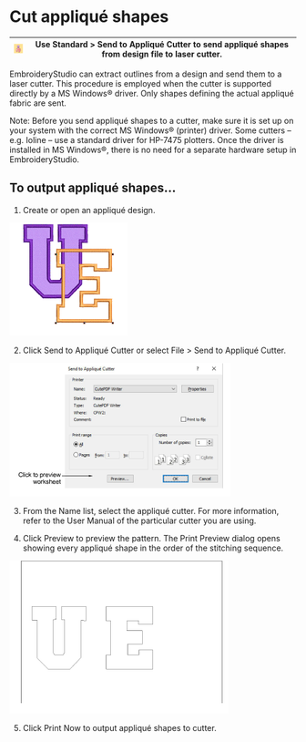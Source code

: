 # Cut appliqué shapes

| ![SendToAppliqueCutter.png](assets/SendToAppliqueCutter.png) | Use Standard > Send to Appliqué Cutter to send appliqué shapes from design file to laser cutter. |
| ------------------------------------------------------------ | ------------------------------------------------------------------------------------------------ |

EmbroideryStudio can extract outlines from a design and send them to a laser cutter. This procedure is employed when the cutter is supported directly by a MS Windows® driver. Only shapes defining the actual appliqué fabric are sent.

Note: Before you send appliqué shapes to a cutter, make sure it is set up on your system with the correct MS Windows® (printer) driver. Some cutters – e.g. Ioline – use a standard driver for HP-7475 plotters. Once the driver is installed in MS Windows®, there is no need for a separate hardware setup in EmbroideryStudio.

## To output appliqué shapes...

1. Create or open an appliqué design.

![PartialAppliqueSample300035.png](assets/PartialAppliqueSample300035.png)

2. Click Send to Appliqué Cutter or select File > Send to Appliqué Cutter.

![SendToAppliqueCutter00036.png](assets/SendToAppliqueCutter00036.png)

3. From the Name list, select the appliqué cutter. For more information, refer to the User Manual of the particular cutter you are using.

4. Click Preview to preview the pattern. The Print Preview dialog opens showing every appliqué shape in the order of the stitching sequence.

![SendToAppliqueCutterPreview.png](assets/SendToAppliqueCutterPreview.png)

5. Click Print Now to output appliqué shapes to cutter.
